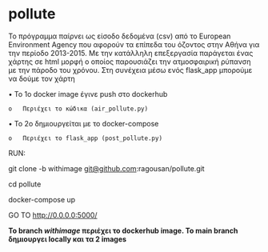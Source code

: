 # pollute
Το πρόγραμμα παίρνει ως είσοδο δεδομένα (csv) από το European Environment Agency που αφορούν τα επίπεδα του όζοντος στην Αθήνα για την περίοδο 2013-2015.
Με την κατάλληλη επεξεργασία παράγεται ένας χάρτης σε html μορφή ο οποίος παρουσιάζει την ατμοσφαιρική ρύπανση με την πάροδο του χρόνου.
Στη συνέχεια μέσω ενός flask_app μπορούμε να δούμε τον χάρτη

•	To 1ο  docker image έγινε push στο dockerhub

    o	Περιέχει το κώδικα (air_pollute.py)

•	Το 2ο δημιουργείται με το docker-compose

    o	Περιέχει το flask_app (post_pollute.py)


RUN:

  git clone -b withimage git@github.com:ragousan/pollute.git
  
  cd pollute
  
  docker-compose up

GO TO http://0.0.0.0:5000/ 


**Το branch *withimage* περιέχει το dockerhub image. Το main branch δημιουργει locally και τα 2 images**
